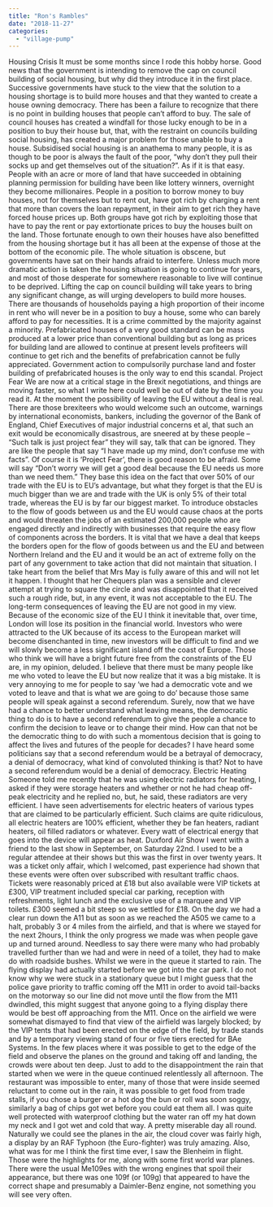```yaml
---
title: "Ron's Rambles"
date: "2018-11-27"
categories: 
  - "village-pump"
---
```


Housing Crisis It must be some months since I rode this hobby horse. Good news that the government is intending to remove the cap on council building of social housing, but why did they introduce it in the first place. Successive governments have stuck to the view that the solution to a housing shortage is to build more houses and that they wanted to create a house owning democracy. There has been a failure to recognize that there is no point in building houses that people can’t afford to buy. The sale of council houses has created a windfall for those lucky enough to be in a position to buy their house but, that, with the restraint on councils building social housing, has created a major problem for those unable to buy a house. Subsidised social housing is an anathema to many people, it is as though to be poor is always the fault of the poor, “why don’t they pull their socks up and get themselves out of the situation?”. As if it is that easy. People with an acre or more of land that have succeeded in obtaining planning permission for building have been like lottery winners, overnight they become millionaires. People in a position to borrow money to buy houses, not for themselves but to rent out, have got rich by charging a rent that more than covers the loan repayment, in their aim to get rich they have forced house prices up. Both groups have got rich by exploiting those that have to pay the rent or pay extortionate prices to buy the houses built on the land. Those fortunate enough to own their houses have also benefitted from the housing shortage but it has all been at the expense of those at the bottom of the economic pile. The whole situation is obscene, but governments have sat on their hands afraid to interfere. Unless much more dramatic action is taken the housing situation is going to continue for years, and most of those desperate for somewhere reasonable to live will continue to be deprived. Lifting the cap on council building will take years to bring any significant change, as will urging developers to build more houses. There are thousands of households paying a high proportion of their income in rent who will never be in a position to buy a house, some who can barely afford to pay for necessities. It is a crime committed by the majority against a minority. Prefabricated houses of a very good standard can be mass produced at a lower price than conventional building but as long as prices for building land are allowed to continue at present levels profiteers will continue to get rich and the benefits of prefabrication cannot be fully appreciated. Government action to compulsorily purchase land and foster building of prefabricated houses is the only way to end this scandal. Project Fear We are now at a critical stage in the Brexit negotiations, and things are moving faster, so what I write here could well be out of date by the time you read it. At the moment the possibility of leaving the EU without a deal is real. There are those brexiteers who would welcome such an outcome, warnings by international economists, bankers, including the governor of the Bank of England, Chief Executives of major industrial concerns et al, that such an exit would be economically disastrous, are sneered at by these people – “Such talk is just project fear” they will say, talk that can be ignored. They are like the people that say “I have made up my mind, don’t confuse me with facts”. Of course it is ‘Project Fear’, there is good reason to be afraid. Some will say “Don’t worry we will get a good deal because the EU needs us more than we need them.” They base this idea on the fact that over 50% of our trade with the EU is to EU’s advantage, but what they forget is that the EU is much bigger than we are and trade with the UK is only 5% of their total trade, whereas the EU is by far our biggest market. To introduce obstacles to the flow of goods between us and the EU would cause chaos at the ports and would threaten the jobs of an estimated 200,000 people who are engaged directly and indirectly with businesses that require the easy flow of components across the borders. It is vital that we have a deal that keeps the borders open for the flow of goods between us and the EU and between Northern Ireland and the EU and it would be an act of extreme folly on the part of any government to take action that did not maintain that situation. I take heart from the belief that Mrs May is fully aware of this and will not let it happen. I thought that her Chequers plan was a sensible and clever attempt at trying to square the circle and was disappointed that it received such a rough ride, but, in any event, it was not acceptable to the EU. The long-term consequences of leaving the EU are not good in my view. Because of the economic size of the EU I think it inevitable that, over time, London will lose its position in the financial world. Investors who were attracted to the UK because of its access to the European market will become disenchanted in time, new investors will be difficult to find and we will slowly become a less significant island off the coast of Europe. Those who think we will have a bright future free from the constraints of the EU are, in my opinion, deluded. I believe that there must be many people like me who voted to leave the EU but now realize that it was a big mistake. It is very annoying to me for people to say ‘we had a democratic vote and we voted to leave and that is what we are going to do’ because those same people will speak against a second referendum. Surely, now that we have had a chance to better understand what leaving means, the democratic thing to do is to have a second referendum to give the people a chance to confirm the decision to leave or to change their mind. How can that not be the democratic thing to do with such a momentous decision that is going to affect the lives and futures of the people for decades? I have heard some politicians say that a second referendum would be a betrayal of democracy, a denial of democracy, what kind of convoluted thinking is that? Not to have a second referendum would be a denial of democracy. Electric Heating Someone told me recently that he was using electric radiators for heating, I asked if they were storage heaters and whether or not he had cheap off-peak electricity and he replied no, but, he said, these radiators are very efficient. I have seen advertisements for electric heaters of various types that are claimed to be particularly efficient. Such claims are quite ridiculous, all electric heaters are 100% efficient, whether they be fan heaters, radiant heaters, oil filled radiators or whatever. Every watt of electrical energy that goes into the device will appear as heat. Duxford Air Show I went with a friend to the last show in September, on Saturday 22nd. I used to be a regular attendee at their shows but this was the first in over twenty years. It was a ticket only affair, which I welcomed, past experience had shown that these events were often over subscribed with resultant traffic chaos. Tickets were reasonably priced at £18 but also available were VIP tickets at £300, VIP treatment included special car parking, reception with refreshments, light lunch and the exclusive use of a marquee and VIP toilets. £300 seemed a bit steep so we settled for £18. On the day we had a clear run down the A11 but as soon as we reached the A505 we came to a halt, probably 3 or 4 miles from the airfield, and that is where we stayed for the next 2hours, I think the only progress we made was when people gave up and turned around. Needless to say there were many who had probably travelled further than we had and were in need of a toilet, they had to make do with roadside bushes. Whilst we were in the queue it started to rain. The flying display had actually started before we got into the car park. I do not know why we were stuck in a stationary queue but I might guess that the police gave priority to traffic coming off the M11 in order to avoid tail-backs on the motorway so our line did not move until the flow from the M11 dwindled, this might suggest that anyone going to a flying display there would be best off approaching from the M11. Once on the airfield we were somewhat dismayed to find that view of the airfield was largely blocked; by the VIP tents that had been erected on the edge of the field, by trade stands and by a temporary viewing stand of four or five tiers erected for BAe Systems. In the few places where it was possible to get to the edge of the field and observe the planes on the ground and taking off and landing, the crowds were about ten deep. Just to add to the disappointment the rain that started when we were in the queue continued relentlessly all afternoon. The restaurant was impossible to enter, many of those that were inside seemed reluctant to come out in the rain, it was possible to get food from trade stalls, if you chose a burger or a hot dog the bun or roll was soon soggy, similarly a bag of chips got wet before you could eat them all. I was quite well protected with waterproof clothing but the water ran off my hat down my neck and I got wet and cold that way. A pretty miserable day all round. Naturally we could see the planes in the air, the cloud cover was fairly high, a display by an RAF Typhoon (the Euro-fighter) was truly amazing. Also, what was for me I think the first time ever, I saw the Blenheim in flight. Those were the highlights for me, along with some first world war planes. There were the usual Me109es with the wrong engines that spoil their appearance, but there was one 109f (or 109g) that appeared to have the correct shape and presumably a Daimler-Benz engine, not something you will see very often.
